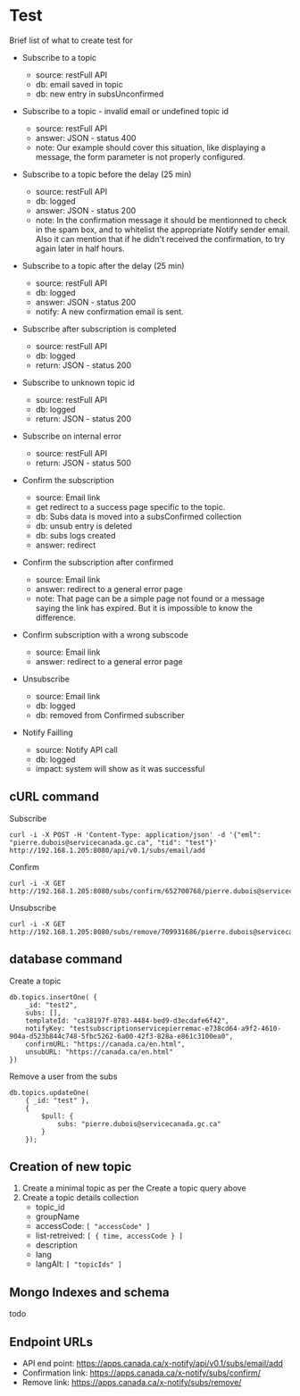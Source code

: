 


# Test

Brief list of what to create test for

* Subscribe to a topic
	- source: restFull API
	- db: email saved in topic
	- db: new entry in subsUnconfirmed

* Subscribe to a topic - invalid email or undefined topic id
	- source: restFull API
	- answer: JSON - status 400
	- note: Our example should cover this situation, like displaying a message, the form parameter is not properly configured. 

* Subscribe to a topic before the delay (25 min)
	- source: restFull API
	- db: logged
	- answer: JSON - status 200
	- note: In the confirmation message it should be mentionned to check in the spam box, and to whitelist the appropriate Notify sender email. Also it can mention that if he didn't received the confirmation, to try again later in half hours.

* Subscribe to a topic after the delay (25 min)
	- source: restFull API
	- db: logged
	- answer: JSON - status 200
	- notify: A new confirmation email is sent.

* Subscribe after subscription is completed
	- source: restFull API
	- db: logged
	- return: JSON - status 200

* Subscribe to unknown topic id
	- source: restFull API
	- db: logged
	- return: JSON - status 200

* Subscribe on internal error
	- source: restFull API
	- return: JSON - status 500



* Confirm the subscription
	- source: Email link
	- get redirect to a success page specific to the topic.
	- db: Subs data is moved into a subsConfirmed collection
	- db: unsub entry is deleted
	- db: subs logs created
	- answer: redirect

* Confirm the subscription after confirmed
	- source: Email link
	- answer: redirect to a general error page
	- note: That page can be a simple page not found or a message saying the link has expired. But it is impossible to know the difference.

* Confirm subscription with a wrong subscode
	- source: Email link
	- answer: redirect to a general error page



* Unsubscribe
	- source: Email link
	- db: logged
	- db: removed from Confirmed subscriber

	
* Notify Failling 
	- source: Notify API call
	- db: logged
	- impact: system will show as it was successful


## cURL command

Subscribe

```
curl -i -X POST -H 'Content-Type: application/json' -d '{"eml": "pierre.dubois@servicecanada.gc.ca", "tid": "test"}' http://192.168.1.205:8080/api/v0.1/subs/email/add
```

Confirm

```
curl -i -X GET http://192.168.1.205:8080/subs/confirm/652700768/pierre.dubois@servicecanada.gc.ca
```


Unsubscribe

```
curl -i -X GET http://192.168.1.205:8080/subs/remove/709931686/pierre.dubois@servicecanada.gc.ca
```

## database command

Create a topic

```
db.topics.insertOne( {
    _id: "test2",
    subs: [],
    templateId: "ca38197f-8783-4484-bed9-d3ecdafe6f42",
    notifyKey: "testsubscriptionservicepierremac-e738cd64-a9f2-4610-904a-d523b844c748-5fbc5262-6a00-42f3-828a-e861c3100ea0",
    confirmURL: "https://canada.ca/en.html",
    unsubURL: "https://canada.ca/en.html"
})
```

Remove a user from the subs

```
db.topics.updateOne( 
	{ _id: "test" },
	{
		$pull: {
			subs: "pierre.dubois@servicecanada.gc.ca"
		}
	});
```


## Creation of new topic

1. Create a minimal topic as per the Create a topic query above
2. Create a topic details collection
	* topic_id
	* groupName
	* accessCode: `[ "accessCode" ]`
	* list-retreived: `[ { time, accessCode } ]`
	* description
	* lang
	* langAlt: `[ "topicIds" ]`

## Mongo Indexes and schema

todo

## Endpoint URLs

* API end point: https://apps.canada.ca/x-notify/api/v0.1/subs/email/add
* Confirmation link: https://apps.canada.ca/x-notify/subs/confirm/
* Remove link: https://apps.canada.ca/x-notify/subs/remove/
